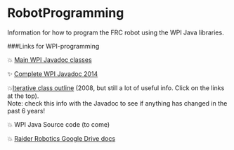 RobotProgramming
================

Information for how to program the FRC robot using the WPI Java libraries.


###Links for WPI-programming


:boom: [Main WPI Javadoc classes](http://robotics.francisparker.org/javadoc/edu/wpi/first/wpilibj/package-summary.html)

:sparkles: [Complete WPI Javadoc 2014](http://robotics.francisparker.org/javadoc/overview-summary.html)

:boom:[Iterative class outline](http://users.wpi.edu/~bamiller/WPIRoboticsLibrary/dd/d91/class_iterative_robot.html)  (2008, but still a lot of useful info. Click on the links at the top). <br>Note: check this info with the Javadoc to see if anything has changed in the past 6 years!

:boom: WPI Java Source code (to come)

:boom: [Raider Robotics Google Drive docs](https://drive.google.com/#folders/0B9zgWFmhKHBkV3g5cmFXeXBhTjg)
